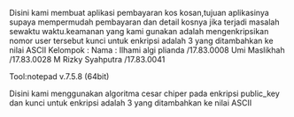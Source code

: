 Disini kami membuat aplikasi pembayaran kos kosan,tujuan aplikasinya supaya mempermudah pembayaran dan detail kosnya jika terjadi masalah sewaktu waktu.keamanan yang kami gunakan adalah mengenkripsikan nomor user tersebut
kunci untuk enkripsi adalah 3 yang ditambahkan ke nilai ASCII
Kelompok :
    Nama : Ilhami algi plianda  /17.83.0008
           Umi Maslikhah	  	/17.83.0028
           M Rizky Syahputra    /17.83.0041  
           
Tool:notepad v.7.5.8 (64bit)

Disini kami menggunakan algoritma cesar chiper pada enkripsi public_key dan kunci untuk enkripsi adalah 3 yang ditambahkan ke nilai ASCII


